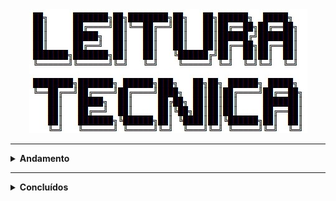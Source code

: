 <div align="Center"> 
<a 
  href="https://github.com/n3ur0cr45h/Livros/blob/main/Leitura.jpg"> <img src="https://raw.githubusercontent.com/n3ur0cr45h/Livros/main/Leitura.jpg" alt="Puppet Image">
</a>
</div>

----

<details>
  <summary><b> Andamento </b></summary>
<div align="Center"> 
<br>

|  ID  | Título                    | Autor                   | URL                                                                                 | 
| ---- | ------------------------- | ------------------------|-------------------------------------------------------------------------------------| 
|  1A  | Computer Networks (6th)   | Andrew Tanenbaum        |https://www.amazon.com.br/Computer-Networks-Global-Andrew-Tanenbaum/dp/1292374063    |

</div> 
</details>

----

<details>
  <summary><b> Concluídos </b></summary>
<div align="Center"> 
<br>

|  ID  | Título                    | Autor                   | URL  | 
| ---- | ------------------------- | ------------------------|---------------------------------------------------------| 
|    |     |            |

</div> 
</details>
